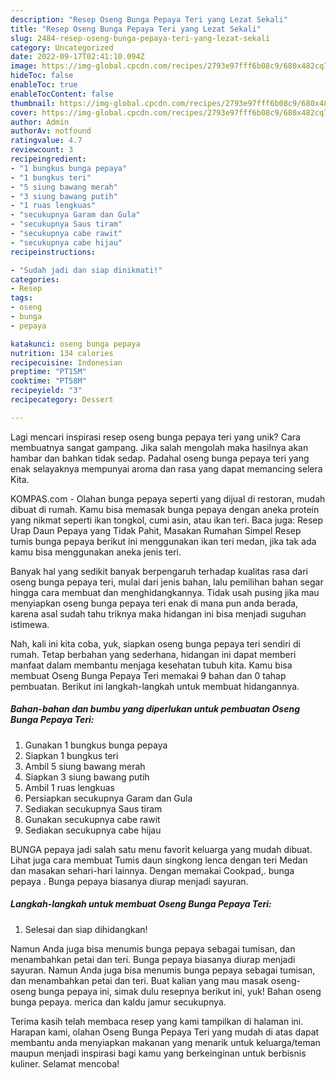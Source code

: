 ```yaml
---
description: "Resep Oseng Bunga Pepaya Teri yang Lezat Sekali"
title: "Resep Oseng Bunga Pepaya Teri yang Lezat Sekali"
slug: 2484-resep-oseng-bunga-pepaya-teri-yang-lezat-sekali
category: Uncategorized
date: 2022-09-17T02:41:10.094Z
image: https://img-global.cpcdn.com/recipes/2793e97fff6b08c9/680x482cq70/oseng-bunga-pepaya-teri-foto-resep-utama.jpg
hideToc: false
enableToc: true
enableTocContent: false
thumbnail: https://img-global.cpcdn.com/recipes/2793e97fff6b08c9/680x482cq70/oseng-bunga-pepaya-teri-foto-resep-utama.jpg
cover: https://img-global.cpcdn.com/recipes/2793e97fff6b08c9/680x482cq70/oseng-bunga-pepaya-teri-foto-resep-utama.jpg
author: Admin
authorAv: notfound
ratingvalue: 4.7
reviewcount: 3
recipeingredient:
- "1 bungkus bunga pepaya"
- "1 bungkus teri"
- "5 siung bawang merah"
- "3 siung bawang putih"
- "1 ruas lengkuas"
- "secukupnya Garam dan Gula"
- "secukupnya Saus tiram"
- "secukupnya cabe rawit"
- "secukupnya cabe hijau"
recipeinstructions:

- "Sudah jadi dan siap dinikmati!"
categories:
- Resep
tags:
- oseng
- bunga
- pepaya

katakunci: oseng bunga pepaya 
nutrition: 134 calories
recipecuisine: Indonesian
preptime: "PT15M"
cooktime: "PT58M"
recipeyield: "3"
recipecategory: Dessert

---
```





Lagi mencari inspirasi resep oseng bunga pepaya teri yang unik? Cara membuatnya sangat gampang. Jika salah mengolah maka hasilnya akan hambar dan bahkan tidak sedap. Padahal oseng bunga pepaya teri yang enak selayaknya mempunyai aroma dan rasa yang dapat memancing selera Kita.





KOMPAS.com - Olahan bunga pepaya seperti yang dijual di restoran, mudah dibuat di rumah. Kamu bisa memasak bunga pepaya dengan aneka protein yang nikmat seperti ikan tongkol, cumi asin, atau ikan teri. Baca juga: Resep Urap Daun Pepaya yang Tidak Pahit, Masakan Rumahan Simpel Resep tumis bunga pepaya berikut ini menggunakan ikan teri medan, jika tak ada kamu bisa menggunakan aneka jenis teri.

Banyak hal yang sedikit banyak berpengaruh terhadap kualitas rasa dari oseng bunga pepaya teri, mulai dari jenis bahan, lalu pemilihan bahan segar hingga cara membuat dan menghidangkannya. Tidak usah pusing jika mau menyiapkan oseng bunga pepaya teri enak di mana pun anda berada, karena asal sudah tahu triknya maka hidangan ini bisa menjadi suguhan istimewa.






Nah, kali ini kita coba, yuk, siapkan oseng bunga pepaya teri sendiri di rumah. Tetap berbahan yang sederhana, hidangan ini dapat memberi manfaat dalam membantu menjaga kesehatan tubuh kita. Kamu bisa membuat Oseng Bunga Pepaya Teri memakai 9 bahan dan 0 tahap pembuatan. Berikut ini langkah-langkah untuk membuat hidangannya.

<!--inarticleads1-->

##### Bahan-bahan dan bumbu yang diperlukan untuk pembuatan Oseng Bunga Pepaya Teri:

1. Gunakan 1 bungkus bunga pepaya
1. Siapkan 1 bungkus teri
1. Ambil 5 siung bawang merah
1. Siapkan 3 siung bawang putih
1. Ambil 1 ruas lengkuas
1. Persiapkan secukupnya Garam dan Gula
1. Sediakan secukupnya Saus tiram
1. Gunakan secukupnya cabe rawit
1. Sediakan secukupnya cabe hijau


BUNGA pepaya jadi salah satu menu favorit keluarga yang mudah dibuat. Lihat juga cara membuat Tumis daun singkong lenca dengan teri Medan dan masakan sehari-hari lainnya. Dengan memakai Cookpad,. bunga pepaya . Bunga pepaya biasanya diurap menjadi sayuran. 

<!--inarticleads2-->

##### Langkah-langkah untuk membuat Oseng Bunga Pepaya Teri:


1. Selesai dan siap dihidangkan!

Namun Anda juga bisa menumis bunga pepaya sebagai tumisan, dan menambahkan petai dan teri. Bunga pepaya biasanya diurap menjadi sayuran. Namun Anda juga bisa menumis bunga pepaya sebagai tumisan, dan menambahkan petai dan teri. Buat kalian yang mau masak oseng-oseng bunga pepaya ini, simak dulu resepnya berikut ini, yuk! Bahan oseng bunga pepaya. merica dan kaldu jamur secukupnya. 

Terima kasih telah membaca resep yang kami tampilkan di halaman ini. Harapan kami, olahan Oseng Bunga Pepaya Teri yang mudah di atas dapat membantu anda menyiapkan makanan yang menarik untuk keluarga/teman maupun menjadi inspirasi bagi kamu yang berkeinginan untuk berbisnis kuliner. Selamat mencoba!
